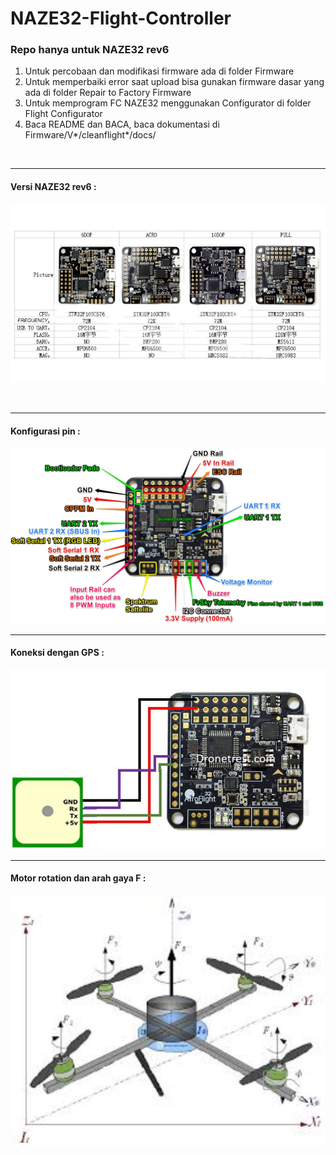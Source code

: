 # NAZE32-Flight-Controller

### Repo hanya untuk NAZE32 rev6

1. Untuk percobaan dan modifikasi firmware ada di folder Firmware
2. Untuk memperbaiki error saat upload bisa gunakan firmware dasar yang ada di folder Repair to Factory Firmware
3. Untuk memprogram FC NAZE32 menggunakan Configurator di folder Flight Configurator
4. Baca README dan BACA, baca dokumentasi di Firmware/V*/cleanflight*/docs/
<br />

---

#### Versi NAZE32 rev6 :
<p align="center">
  <img src="/PIC/versi-NAZE32.jpg" width="875">
</p>
<br />

---

#### Konfigurasi pin :
![ini](/PIC/Nazer32-rev6-pinout.jpg)
<br />

---

#### Koneksi dengan GPS :
![ini](/PIC/NAZEtoGPS.jpg)
<br />

---

#### Motor rotation dan arah gaya F :
<p align="center">
  <img src="/PIC/drone.jpg" width="500">
</p>


